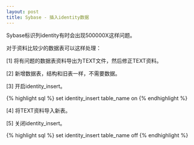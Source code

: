 ```yaml
---
layout: post
title: Sybase - 插入identity数据
---
```


Sybase标识列identity有时会出现500000X这样问题。

对于资料比较少的数据表可以这样处理：

[1] 将有问题的数据表资料导出为TEXT文件，然后修正TEXT资料。

[2] 新增数据表，结构和旧表一样，不需要数据。

[3] 开启identity_insert。

{% highlight sql %}
set identity_insert table_name on
{% endhighlight %}

[4] 将TEXT资料导入新表。

[5] 关闭identity_insert。

{% highlight sql %}
set identity_insert table_name off
{% endhighlight %}